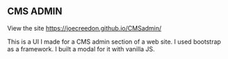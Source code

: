 ## CMS ADMIN

View the site
https://joecreedon.github.io/CMSadmin/

This is a UI I made for a CMS admin section of a web site. I used bootstrap as a framework. I built a modal for it with vanilla JS.
